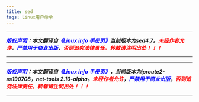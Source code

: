 ```yaml
---
title: sed
tags: Linux用户命令
---
```



------

***<font color=blue>版权声明</font>：本文翻译自<font color=blue>《Linux info 手册页》</font>当前版本为sed4.7。<font color=red>未经作者允许</font>，<font color=blue>严禁用于商业出版</font>，<font color=red>否则追究法律责任。转载请注明出处！！！</font>***

------



------

***<font color=blue>版权声明</font>：本文翻译自<font color=blue>《Linux info 手册页》</font>，当前版本为iproute2-ss190708，net-tools 2.10-alpha。<font color=red>未经作者允许</font>，<font color=blue>严禁用于商业出版</font>，<font color=red>否则追究法律责任。转载请注明出处！！！</font>***

------
